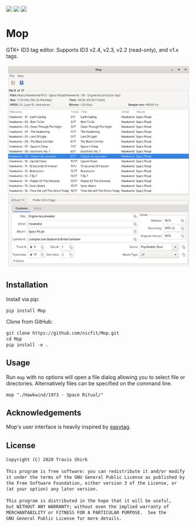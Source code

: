 ![](https://img.shields.io/pypi/v/eyeD3)
![](https://img.shields.io/pypi/pyversions/eyeD3)
![](https://img.shields.io/pypi/l/eyeD3)


# Mop
GTK+ ID3 tag editor.
Supports ID3 v2.4, v2.3, v2.2 (read-only), and v1.x tags.

![Screenshot](https://github.com/nicfit/Mop/raw/master/screenshot.png)


## Installation
Install via pip:

    pip install Mop
    
Clone from GitHub:

    git clone https://github.com/nicfit/Mop.git
    cd Mop
    pip install -e .


## Usage
Run `mop` with no options will open a file dialog allowing you to select file or
directories.  Alternatively files can be specified on the command line.

    mop "./Hawkwind/1973 - Space Ritual/"


## Acknowledgements
Mop's user interface is heavily inspired by [easytag](https://gitlab.gnome.org/GNOME/easytag).


## License

    Copyright (C) 2020 Travis Shirk

    This program is free software: you can redistribute it and/or modify
    it under the terms of the GNU General Public License as published by
    the Free Software Foundation, either version 3 of the License, or
    (at your option) any later version.

    This program is distributed in the hope that it will be useful,
    but WITHOUT ANY WARRANTY; without even the implied warranty of
    MERCHANTABILITY or FITNESS FOR A PARTICULAR PURPOSE.  See the
    GNU General Public License for more details.
